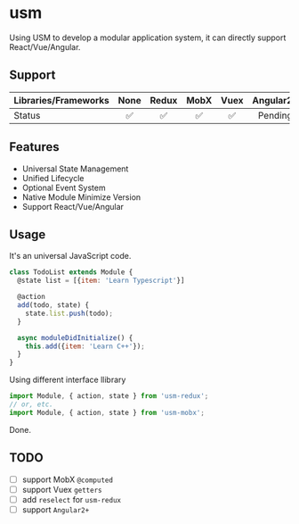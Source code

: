 # usm

Using USM to develop a modular application system, it can directly support React/Vue/Angular.

## Support

| Libraries/Frameworks   | None  | Redux  | MobX    | Vuex    | Angular2+ |
| :--------------------- | :---: | :----: | :-----: | :-----: | :-------: |
| Status                 | ✅    | ✅      | ✅      | ✅      | Pending   |

## Features

- Universal State Management
- Unified Lifecycle
- Optional Event System
- Native Module Minimize Version
- Support React/Vue/Angular

## Usage

It's an universal JavaScript code.
```js
class TodoList extends Module {
  @state list = [{item: 'Learn Typescript'}]

  @action
  add(todo, state) {
    state.list.push(todo);
  }

  async moduleDidInitialize() {
    this.add({item: 'Learn C++'});
  }
}
```

Using different interface llibrary
```js
import Module, { action, state } from 'usm-redux';
// or, etc.
import Module, { action, state } from 'usm-mobx';
```

Done.

## TODO

- [ ] support MobX `@computed`
- [ ] support Vuex `getters`
- [ ] add `reselect` for `usm-redux`
- [ ] support `Angular2+`
